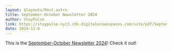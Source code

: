 ```yaml
---
layout: $layouts/Post.astro
title: September-October Newsletter 2024
author: StuyPulse
link: https://stuypulse.nyc3.cdn.digitaloceanspaces.com/site/pdf/September%20October%202024
date: 2024-11-6
---
```


This is the [September-October Newsletter 2024](https://stuypulse.nyc3.cdn.digitaloceanspaces.com/site/pdf/September%20October%202024)! Check it out!

